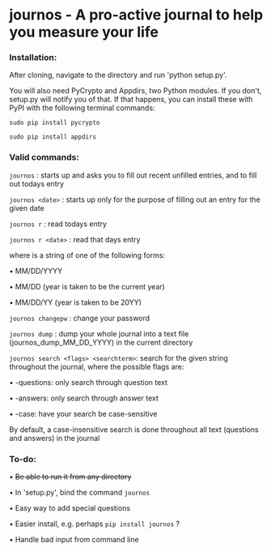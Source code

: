 journos - A pro-active journal to help you measure your life
=======

### Installation:

After cloning, navigate to the directory and run 'python setup.py'. 

You will also need PyCrypto and Appdirs, two Python modules. If you don't, setup.py will notify you of that. If that happens, you can install these with PyPI with the following terminal commands:

`sudo pip install pycrypto`

`sudo pip install appdirs`

### Valid commands:

`journos` : starts up and asks you to fill out recent unfilled entries, and to fill out todays entry

`journos <date>` : starts up only for the purpose of filling out an entry for the given date

`journos r` : read todays entry

`journos r <date>` : read that days entry

where <date> is a string of one of the following forms:

• MM/DD/YYYY

• MM/DD (year is taken to be the current year)

• MM/DD/YY (year is taken to be 20YY)


`journos changepw` : change your password

`journos dump` : dump your whole journal into a text file (journos\_dump\_MM\_DD\_YYYY) in the current directory

`journos search <flags> <searchterm>`: search for the given string throughout the journal, where the possible flags are:

• -questions: only search through question text

• -answers: only search through answer text

• -case: have your search be case-sensitive

By default, a case-insensitive search is done throughout all text (questions and answers) in the journal


### To-do:

• ~~Be able to run it from any directory~~

• In 'setup.py', bind the command `journos`

• Easy way to add special questions

• Easier install, e.g. perhaps `pip install journos` ?

• Handle bad input from command line
